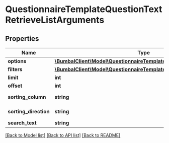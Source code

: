 # QuestionnaireTemplateQuestionTextRetrieveListArguments

## Properties
Name | Type | Description | Notes
------------ | ------------- | ------------- | -------------
**options** | [**\BumbalClient\Model\QuestionnaireTemplateQuestionTextOptionsModel**](QuestionnaireTemplateQuestionTextOptionsModel.md) |  | [optional] 
**filters** | [**\BumbalClient\Model\QuestionnaireTemplateQuestionTextFiltersModel**](QuestionnaireTemplateQuestionTextFiltersModel.md) |  | [optional] 
**limit** | **int** |  | [optional] 
**offset** | **int** |  | [optional] 
**sorting_column** | **string** | Sorting Column | [optional] 
**sorting_direction** | **string** | Sorting Direction | [optional] 
**search_text** | **string** |  | [optional] 

[[Back to Model list]](../README.md#documentation-for-models) [[Back to API list]](../README.md#documentation-for-api-endpoints) [[Back to README]](../README.md)


